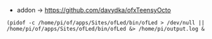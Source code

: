 
* addon -> https://github.com/davydka/ofxTeensyOcto

`(pidof -c /home/pi/of/apps/Sites/ofLed/bin/ofLed > /dev/null || /home/pi/of/apps/Sites/ofLed/bin/ofLed &> /home/pi/output.log &`
